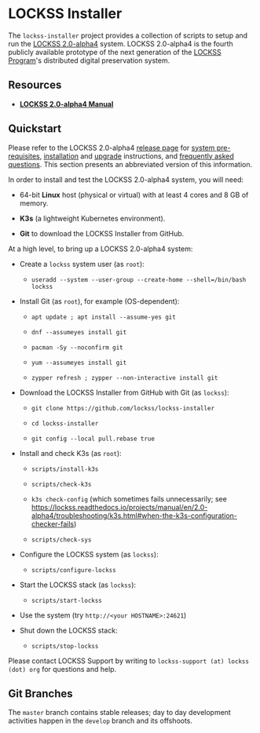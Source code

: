 # LOCKSS Installer

The `lockss-installer` project provides a collection of scripts to setup and run the [LOCKSS 2.0-alpha4](https://lockss.readthedocs.io/projects/manual/en/2.0-alpha4/) system. LOCKSS 2.0-alpha4 is the fourth publicly available prototype of the next generation of the [LOCKSS Program](https://www.lockss.org/)'s distributed digital preservation system.

## Resources

*   [**LOCKSS 2.0-alpha4 Manual**](https://lockss.readthedocs.io/projects/manual/en/2.0-alpha4/)

## Quickstart

Please refer to the LOCKSS 2.0-alpha4 [release page](https://lockss.readthedocs.io/projects/manual/en/2.0-alpha4/) for [system pre-requisites](https://lockss.github.io/administrators/manual/2.0-alpha4/introduction/prerequisites), [installation](https://lockss.github.io/administrators/manual/2.0-alpha4/installing) and [upgrade](https://lockss.github.io/administrators/manual/2.0-alpha4/upgrading) instructions, and [frequently asked questions](https://lockss.github.io/administrators/releases/2.0-alpha4#frequently-asked-questions). This section presents an abbreviated version of this information.

In order to install and test the LOCKSS 2.0-alpha4 system, you will need:

*   64-bit **Linux** host (physical or virtual) with at least 4 cores and 8 GB of memory.

*   **K3s** (a lightweight Kubernetes environment).

*   **Git** to download the LOCKSS Installer from GitHub.

At a high level, to bring up a LOCKSS 2.0-alpha4 system:

*   Create a `lockss` system user (as `root`):

    *   `useradd --system --user-group --create-home --shell=/bin/bash lockss`

*   Install Git (as `root`), for example (OS-dependent):

    *   `apt update ; apt install --assume-yes git`

    *   `dnf --assumeyes install git`

    *   `pacman -Sy --noconfirm git`

    *   `yum --assumeyes install git`

    *   `zypper refresh ; zypper --non-interactive install git`

*   Download the LOCKSS Installer from GitHub with Git (as `lockss`):

    *   `git clone https://github.com/lockss/lockss-installer`

    *   `cd lockss-installer`

    *   `git config --local pull.rebase true`

*   Install and check K3s (as `root`):

    *   `scripts/install-k3s`

    *   `scripts/check-k3s`

    *   `k3s check-config` (which sometimes fails unnecessarily; see <https://lockss.readthedocs.io/projects/manual/en/2.0-alpha4/troubleshooting/k3s.html#when-the-k3s-configuration-checker-fails>)

    *   `scripts/check-sys`

*   Configure the LOCKSS system (as `lockss`):

    *   `scripts/configure-lockss`

*   Start the LOCKSS stack (as `lockss`):

    *   `scripts/start-lockss`

*   Use the system (try `http://<your HOSTNAME>:24621`)

*   Shut down the LOCKSS stack:

    *   `scripts/stop-lockss`

Please contact LOCKSS Support by writing to `lockss-support (at) lockss (dot) org`
for questions and help.

## Git Branches

The `master` branch contains stable releases; day to day development activities happen in the `develop` branch and its offshoots.
